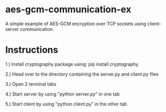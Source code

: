 # aes-gcm-communication-ex
A simple example of AES-GCM encryption over TCP sockets using client-server communication.






# Instructions
1.) Install cryptography package using:  pip install cryptography

2.) Head over to the directory containing the server.py and client.py files

3.) Open 2 terminal tabs

4.) Start server by using "python server.py" in one tab

5.) Start client by using "python client.py" in the other tab
